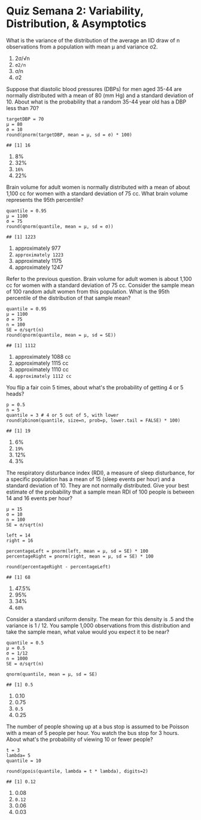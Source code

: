 # Quiz Semana 2: Variability, Distribution, & Asymptotics

What is the variance of the distribution of the average an IID draw of n observations from a population with mean μ and variance σ2.

1. 2σ/√n
2. ```σ2/n```
3. σ/n
4. σ2

Suppose that diastolic blood pressures (DBPs) for men aged 35-44 are normally distributed with a mean of 80 (mm Hg) and a standard deviation of 10. About what is the probability that a random 35-44 year old has a DBP less than 70?

```RScript
targetDBP = 70
μ = 80
σ = 10
round(pnorm(targetDBP, mean = μ, sd = σ) * 100)

## [1] 16
```

1. 8%
2. 32%
3. ```16%```
4. 22%

Brain volume for adult women is normally distributed with a mean of about 1,100 cc for women with a standard deviation of 75 cc. What brain volume represents the 95th percentile?

```RScript
quantile = 0.95
μ = 1100
σ = 75
round(qnorm(quantile, mean = μ, sd = σ))

## [1] 1223
```

1. approximately 977
2. ```approximately 1223```
3. approximately 1175
4. approximately 1247

Refer to the previous question. Brain volume for adult women is about 1,100 cc for women with a standard deviation of 75 cc. Consider the sample mean of 100 random adult women from this population. What is the 95th percentile of the distribution of that sample mean?

```RScript
quantile = 0.95
μ = 1100
σ = 75
n = 100
SE = σ/sqrt(n)
round(qnorm(quantile, mean = μ, sd = SE))

## [1] 1112
```

1. approximately 1088 cc
2. approximately 1115 cc
3. approximately 1110 cc
4. ```approximately 1112 cc```

You flip a fair coin 5 times, about what's the probability of getting 4 or 5 heads?

```RScript
p = 0.5
n = 5
quantile = 3 # 4 or 5 out of 5, with lower
round(pbinom(quantile, size=n, prob=p, lower.tail = FALSE) * 100)

## [1] 19
```

1. 6%
2. ```19%```
3. 12%
4. 3%

The respiratory disturbance index (RDI), a measure of sleep disturbance, for a specific population has a mean of 15 (sleep events per hour) and a standard deviation of 10. They are not normally distributed. Give your best estimate of the probability that a sample mean RDI of 100 people is between 14 and 16 events per hour?

```RScript
μ = 15
σ = 10
n = 100
SE = σ/sqrt(n)

left = 14
right = 16

percentageLeft = pnorm(left, mean = μ, sd = SE) * 100
percentageRight = pnorm(right, mean = μ, sd = SE) * 100

round(percentageRight - percentageLeft)

## [1] 68
```

1. 47.5%
2. 95%
3. 34%
4. ```68%```

Consider a standard uniform density. The mean for this density is .5 and the variance is 1 / 12. You sample 1,000 observations from this distribution and take the sample mean, what value would you expect it to be near?

```RScript
quantile = 0.5
μ = 0.5
σ = 1/12
n = 1000
SE = σ/sqrt(n)

qnorm(quantile, mean = μ, sd = SE)

## [1] 0.5
```

1. 0.10
2. 0.75
3. ```0.5```
4. 0.25

The number of people showing up at a bus stop is assumed to be Poisson with a mean of 5 people per hour. You watch the bus stop for 3 hours. About what's the probability of viewing 10 or fewer people?

```RScript
t = 3
lambda= 5
quantile = 10

round(ppois(quantile, lambda = t * lambda), digits=2)

## [1] 0.12
```

1. 0.08
2. ```0.12```
3. 0.06
4. 0.03
